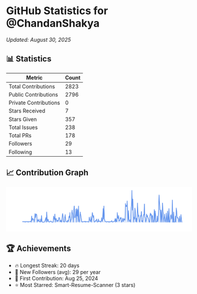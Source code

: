 # GitHub Statistics for @ChandanShakya
*Updated: August 30, 2025*

## 📊 Statistics
| Metric | Count |
|--------|--------|
| Total Contributions | 2823 |
| Public Contributions | 2796 |
| Private Contributions | 0 |
| Stars Received | 7 |
| Stars Given | 357 |
| Total Issues | 238 |
| Total PRs | 178 |
| Followers | 29 |
| Following | 13 |

## 📈 Contribution Graph

![Contribution Graph](./contribution_graph.png)

## 🏆 Achievements

- 🔥 Longest Streak: 20 days
- 👥 New Followers (avg): 29 per year
- 📅 First Contribution: Aug 25, 2024
- ⭐ Most Starred: Smart-Resume-Scanner (3 stars)

